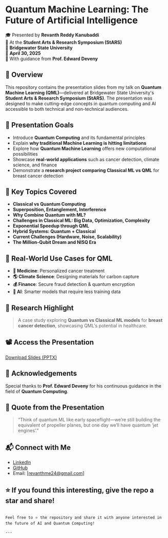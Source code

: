 # Quantum Machine Learning: The Future of Artificial Intelligence

🎓 Presented by **Revanth Reddy Kanubaddi**  
📍 At the **Student Arts & Research Symposium (StARS)**  
🏫 **Bridgewater State University**  
📅 **April 30, 2025**  
🧠 With guidance from **Prof. Edward Deveny**



## 📌 Overview

This repository contains the presentation slides from my talk on **Quantum Machine Learning (QML)**—delivered at Bridgewater State University's **Student Arts & Research Symposium (StARS)**. The presentation was designed to make cutting-edge concepts in quantum computing and AI accessible to both technical and non-technical audiences.


## 🎯 Presentation Goals

- Introduce **Quantum Computing** and its fundamental principles
- Explain **why traditional Machine Learning is hitting limitations**
- Explore how **Quantum Machine Learning** offers new computational possibilities
- Showcase **real-world applications** such as cancer detection, climate science, and finance
- Demonstrate a **research project comparing Classical ML vs QML** for breast cancer detection



## 🧪 Key Topics Covered

- **Classical vs Quantum Computing**  
- **Superposition, Entanglement, Interference**  
- **Why Combine Quantum with ML?**  
- **Challenges in Classical ML: Big Data, Optimization, Complexity**  
- **Exponential Speedup through QML**  
- **Hybrid Systems: Quantum + Classical**  
- **Current Challenges (Hardware, Noise, Scalability)**  
- **The Million-Qubit Dream and NISQ Era**  



## 🧬 Real-World Use Cases for QML

- **🧪 Medicine**: Personalized cancer treatment
- **🌎 Climate Science**: Designing materials for carbon capture
- **💰 Finance**: Secure fraud detection & quantum encryption
- **🤖 AI**: Smarter models that require less training data




## 🧠 Research Highlight

> A case study exploring **Quantum vs Classical ML models** for **breast cancer detection**, showcasing QML's potential in healthcare.




## 📽️ Access the Presentation

[Download Slides (PPTX)](https://github.com/revanthreddy24/Quantum_Machine_Learning/blob/main/Revanth_Reddy_Kanubaddi.pptx)




## 🙏 Acknowledgements

Special thanks to **Prof. Edward Deveny** for his continuous guidance in the field of **Quantum Computing**.




## 📌 Quote from the Presentation

> “Think of quantum ML like early spaceflight—we’re still building the equivalent of propeller planes, but one day we’ll have quantum ‘jet engines’.”




## 📬 Connect with Me

- [LinkedIn](https://www.linkedin.com/in/revanth-kanubaddi-1384291ba/)
- [GitHub](https://github.com/revanthreddy24)
- Email: [revanthme24@gmail.com]




## ⭐ If you found this interesting, give the repo a star and share!

```

Feel free to ⭐ the repository and share it with anyone interested in the future of AI and Quantum Computing!

---





